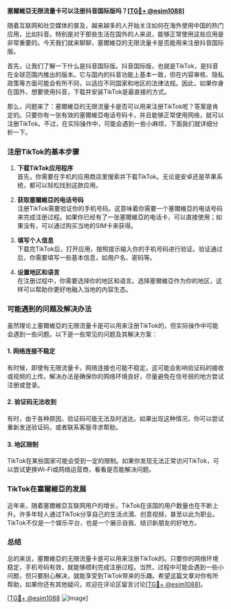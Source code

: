 **塞爾維亞无限流量卡可以注册抖音国际版吗？[[TG💪+ @esim1088](https://t.me/s/esim1088)]**

随着互联网和社交媒体的普及，越来越多的人开始关注如何在海外使用中国的热门应用，比如抖音。特别是对于那些生活在国外的人来说，能够正常使用这些应用是非常重要的。今天我们就来聊聊，塞爾維亞的无限流量卡是否能用来注册抖音国际版。

首先，让我们了解一下什么是抖音国际版。抖音国际版，也就是TikTok，是抖音在全球范围内推出的版本。它与国内的抖音功能上基本一致，但在内容审核、隐私政策等方面可能会有所不同，以适应不同国家和地区的法律法规。因此，如果你身在国外，想要使用抖音，下载并安装TikTok是最直接的方式。

那么，问题来了：塞爾維亞的无限流量卡是否可以用来注册TikTok呢？答案是肯定的。只要你有一张有效的塞爾維亞电话号码卡，并且能够正常使用网络，就可以注册TikTok。不过，在实际操作中，可能会遇到一些小麻烦，下面我们就详细分析一下。

### 注册TikTok的基本步骤

1. **下载TikTok应用程序**  
   首先，你需要在手机的应用商店里搜索并下载TikTok。无论是安卓还是苹果系统，都可以轻松找到这款应用。

2. **获取塞爾維亞的电话号码**  
   注册TikTok需要验证你的手机号码。这意味着你需要一个塞爾維亞的电话号码来完成注册过程。如果你已经有了一张塞爾維亞的电话卡，可以直接使用；如果没有，可以通过购买当地的SIM卡来获得。

3. **填写个人信息**  
   下载完TikTok后，打开应用，按照提示输入你的手机号码进行验证。验证通过后，你需要填写一些基本信息，如用户名、密码等。

4. **设置地区和语言**  
   在注册过程中，你需要选择你的地区和语言。选择塞爾維亞作为你的地区，这样可以帮助你更好地融入当地的内容生态。

### 可能遇到的问题及解决办法

虽然理论上塞爾維亞的无限流量卡是可以用来注册TikTok的，但实际操作中可能会遇到一些问题。以下是一些常见的问题及其解决方案：

#### 1. 网络连接不稳定  
有时候，即使有无限流量卡，网络连接也可能不稳定。这可能会影响验证码的接收或视频的上传。解决办法是确保你的网络环境良好，尽量避免在信号弱的地方尝试注册或登录。

#### 2. 验证码无法收到  
有时，由于各种原因，验证码可能无法及时送达。如果出现这种情况，你可以尝试重新发送验证码，或者联系客服寻求帮助。

#### 3. 地区限制  
TikTok在某些国家可能会受到一定的限制。如果你发现无法正常访问TikTok，可以尝试更换Wi-Fi或网络运营商，看看是否能解决问题。

### TikTok在塞爾維亞的发展

近年来，随着塞爾維亞互联网用户的增长，TikTok在该国的用户数量也在不断上升。许多年轻人通过TikTok分享自己的生活点滴、创意视频，甚至以此为职业。TikTok不仅是一个娱乐平台，也是一个展示自我、结识新朋友的好地方。

### 总结

总的来说，塞爾維亞的无限流量卡是可以用来注册TikTok的。只要你的网络环境稳定，手机号码有效，就能够顺利完成注册过程。当然，过程中可能会遇到一些小问题，但只要耐心解决，就能享受到TikTok带来的乐趣。希望这篇文章对你有所帮助，如果你还有其他疑问，欢迎在评论区留言讨论[[TG💪+ @esim1088](https://t.me/s/esim1088)]。

[[TG💪+ @esim1088](https://t.me/s/esim1088) ![Image](https://i.postimg.cc/4NQfJmqS/Snipaste-2025-05-13-00-14-12.png)]
